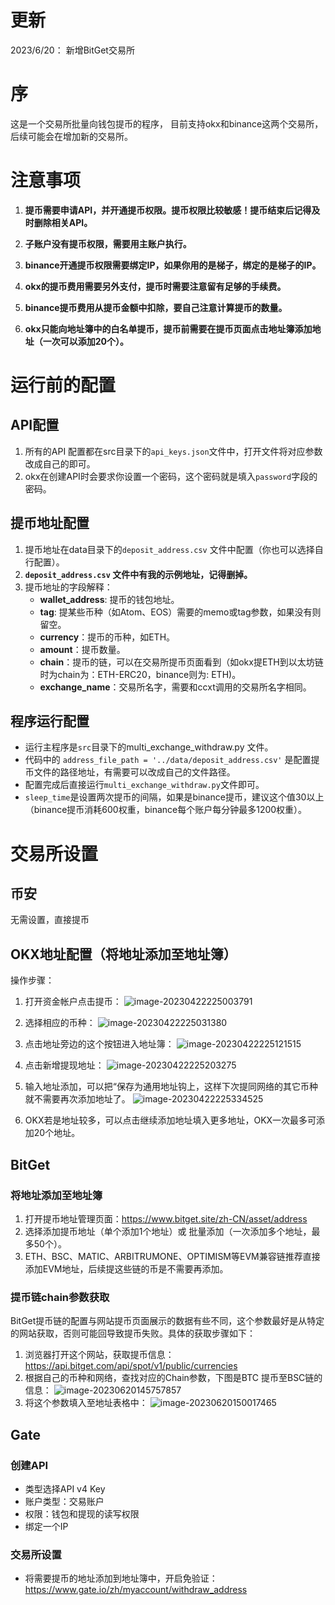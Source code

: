# 更新

2023/6/20： 新增BitGet交易所


# 序

这是一个交易所批量向钱包提币的程序， 目前支持okx和binance这两个交易所，后续可能会在增加新的交易所。


# 注意事项

1. **提币需要申请API，并开通提币权限。提币权限比较敏感！提币结束后记得及时删除相关API。**

2. **子账户没有提币权限，需要用主账户执行。**

3. **binance开通提币权限需要绑定IP，如果你用的是梯子，绑定的是梯子的IP。**

4. **okx的提币费用需要另外支付，提币时需要注意留有足够的手续费。**

5. **binance提币费用从提币金额中扣除，要自己注意计算提币的数量。**

6. **okx只能向地址簿中的白名单提币，提币前需要在提币页面点击地址簿添加地址（一次可以添加20个）。**


# 运行前的配置

## API配置

1. 所有的API 配置都在src目录下的`api_keys.json`文件中，打开文件将对应参数改成自己的即可。
2. okx在创建API时会要求你设置一个密码，这个密码就是填入`password`字段的密码。
## 提币地址配置

1. 提币地址在data目录下的`deposit_address.csv` 文件中配置（你也可以选择自行配置）。
2. **`deposit_address.csv` 文件中有我的示例地址，记得删掉。**
3. 提币地址的字段解释：
   - **wallet_address**: 提币的钱包地址。
   - **tag**: 提某些币种（如Atom、EOS）需要的memo或tag参数，如果没有则留空。
   - **currency**：提币的币种，如ETH。
   - **amount**：提币数量。
   - **chain**：提币的链，可以在交易所提币页面看到（如okx提ETH到以太坊链时为chain为：ETH-ERC20，binance则为: ETH)。
   - **exchange_name**：交易所名字，需要和ccxt调用的交易所名字相同。

## 程序运行配置

- 运行主程序是`src`目录下的multi_exchange_withdraw.py 文件。
- 代码中的 `address_file_path = '../data/deposit_address.csv'` 是配置提币文件的路径地址，有需要可以改成自己的文件路径。
- 配置完成后直接运行`multi_exchange_withdraw.py`文件即可。
- `sleep_time`是设置两次提币的间隔，如果是binance提币，建议这个值30以上（binance提币消耗600权重，binance每个账户每分钟最多1200权重）。


# 交易所设置

## 币安
无需设置，直接提币
## OKX地址配置（将地址添加至地址簿）
操作步骤：
1. 打开资金帐户点击提币：
![image-20230422225003791](https://s2.loli.net/2023/06/20/bU5u3KwkEIgRYpH.png)

2. 选择相应的币种：
![image-20230422225031380](https://s2.loli.net/2023/06/20/8MwEZ5QVRIgieSA.png)

3. 点击地址旁边的这个按钮进入地址簿：
![image-20230422225121515](https://s2.loli.net/2023/06/20/pMxCLl1czIyKfoW.png)
4. 点击新增提现地址：
![image-20230422225203275](https://s2.loli.net/2023/06/20/ZWGTukvLXHhJUl1.png)
5. 输入地址添加，可以把“保存为通用地址钩上，这样下次提同网络的其它币种就不需要再次添加地址了。
![image-20230422225334525](https://s2.loli.net/2023/06/20/g9lNHbtFQ32IXeB.png)
6. OKX若是地址较多，可以点击继续添加地址填入更多地址，OKX一次最多可添加20个地址。

## BitGet
### 将地址添加至地址簿
1. 打开提币地址管理页面：https://www.bitget.site/zh-CN/asset/address
2. 选择添加提币地址（单个添加1个地址）或 批量添加（一次添加多个地址，最多50个）。
3.  ETH、BSC、MATIC、ARBITRUMONE、OPTIMISM等EVM兼容链推荐直接添加EVM地址，后续提这些链的币是不需要再添加。
###  提币链chain参数获取
BitGet提币链的配置与网站提币页面展示的数据有些不同，这个参数最好是从特定的网站获取，否则可能回导致提币失败。具体的获取步骤如下：
1. 浏览器打开这个网站，获取提币信息：https://api.bitget.com/api/spot/v1/public/currencies
2. 根据自己的币种和网络，查找对应的Chain参数，下图是BTC 提币至BSC链的信息：
![image-20230620145757857](https://s2.loli.net/2023/06/20/WVjuknNvS31QRyC.png)
3. 将这个参数填入至地址表格中：
![image-20230620150017465](https://s2.loli.net/2023/06/20/PZ61zK5MUnD4jda.png)





## Gate

### 创建API

- 类型选择API v4 Key
- 账户类型：交易账户
- 权限：钱包和提现的读写权限
- 绑定一个IP



### 交易所设置

- 将需要提币的地址添加到地址簿中，开启免验证：https://www.gate.io/zh/myaccount/withdraw_address
